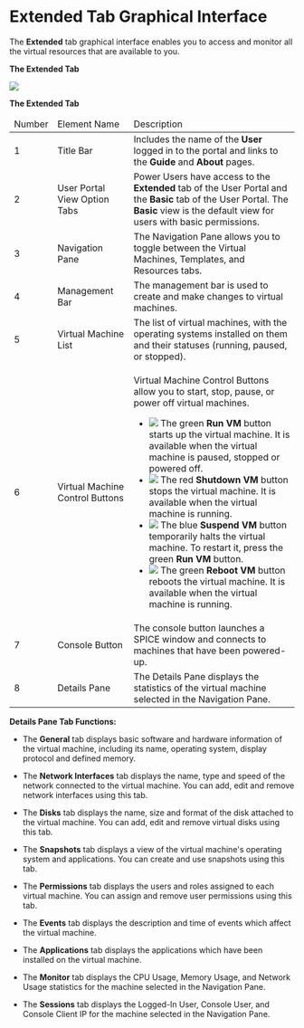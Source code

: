 # Extended Tab Graphical Interface

The **Extended** tab graphical interface enables you to access and monitor all the virtual resources that are available to you.

**The Extended Tab**

![](images/6144.png)

**The Extended Tab**

<table>
 <thead>
  <tr>
   <td>Number</td>
   <td>Element Name</td>
   <td>Description</td>
  </tr>
 </thead>
 <tbody>
  <tr>
   <td>1</td>
   <td>Title Bar</td>
   <td>Includes the name of the <b>User</b> logged in to the portal and links to the <b>Guide</b> and <b>About</b> pages.</td>
  </tr>
  <tr>
   <td>2</td>
   <td>User Portal View Option Tabs</td>
   <td>Power Users have access to the <b>Extended</b> tab of the User Portal and the <b>Basic</b> tab of the User Portal. The <b>Basic</b> view is the default view for users with basic permissions.</td>
  </tr>
  <tr>
   <td>3</td>
   <td>Navigation Pane</td>
   <td>The Navigation Pane allows you to toggle between the Virtual Machines, Templates, and Resources tabs.</td>
  </tr>
  <tr>
   <td>4</td>
   <td>Management Bar</td>
   <td>The management bar is used to create and make changes to virtual machines.</td>
  </tr>
  <tr>
   <td>5</td>
   <td>Virtual Machine List</td>
   <td>The list of virtual machines, with the operating systems installed on them and their statuses (running, paused, or stopped).</td>
  </tr>
  <tr>
   <td>6</td>
   <td>Virtual Machine Control Buttons</td>
   <td>
    <p>Virtual Machine Control Buttons allow you to start, stop, pause, or power off virtual machines.</p>
    <ul>
     <li><img src="images/4646.png" /> The green <b>Run VM</b> button starts up the virtual machine. It is available when the virtual machine is paused, stopped or powered off.</li>
     <li><img src="images/4647.png" /> The red <b>Shutdown VM</b> button stops the virtual machine. It is available when the virtual machine is running.</li>
     <li><img src="images/4648.png" /> The blue <b>Suspend VM</b> button temporarily halts the virtual machine. To restart it, press the green <b>Run VM</b> button.</li>
     <li><img src="images/5038.png" /> The green <b>Reboot VM</b> button reboots the virtual machine. It is available when the virtual machine is running.</li>
    </ul>
   </td>
  </tr>
  <tr>
   <td>7</td>
   <td>Console Button</td>
   <td>The console button launches a SPICE window and connects to machines that have been powered-up.</td>
  </tr>
  <tr>
   <td>8</td>
   <td>Details Pane</td>
   <td>The Details Pane displays the statistics of the virtual machine selected in the Navigation Pane.</td>
  </tr>
 </tbody>
</table> 

**Details Pane Tab Functions:**

* The **General** tab displays basic software and hardware information of the virtual machine, including its name, operating system, display protocol and defined memory.

* The **Network Interfaces** tab displays the name, type and speed of the network connected to the virtual machine. You can add, edit and remove network interfaces using this tab.

* The **Disks** tab displays the name, size and format of the disk attached to the virtual machine. You can add, edit and remove virtual disks using this tab.

* The **Snapshots** tab displays a view of the virtual machine's operating system and applications. You can create and use snapshots using this tab.

* The **Permissions** tab displays the users and roles assigned to each virtual machine. You can assign and remove user permissions using this tab.

* The **Events** tab displays the description and time of events which affect the virtual machine.

* The **Applications** tab displays the applications which have been installed on the virtual machine.

* The **Monitor** tab displays the CPU Usage, Memory Usage, and Network Usage statistics for the machine selected in the Navigation Pane.

* The **Sessions** tab displays the Logged-In User, Console User, and Console Client IP for the machine selected in the Navigation Pane.

